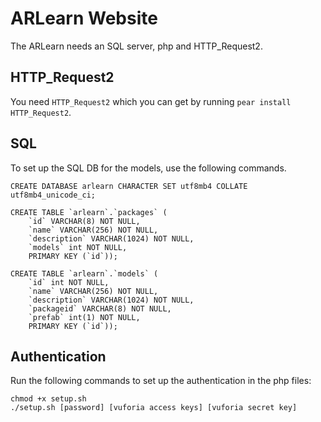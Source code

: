 # ARLearn Website
The ARLearn needs an SQL server, php and HTTP_Request2.

## HTTP_Request2
You need `HTTP_Request2` which you can get by running `pear install HTTP_Request2`.

## SQL
To set up the SQL DB for the models, use the following commands.
```
CREATE DATABASE arlearn CHARACTER SET utf8mb4 COLLATE utf8mb4_unicode_ci;

CREATE TABLE `arlearn`.`packages` (
	`id` VARCHAR(8) NOT NULL,
	`name` VARCHAR(256) NOT NULL,
	`description` VARCHAR(1024) NOT NULL,
	`models` int NOT NULL,
	PRIMARY KEY (`id`));

CREATE TABLE `arlearn`.`models` (
	`id` int NOT NULL,
	`name` VARCHAR(256) NOT NULL,
	`description` VARCHAR(1024) NOT NULL,
	`packageid` VARCHAR(8) NOT NULL,
	`prefab` int(1) NOT NULL,
	PRIMARY KEY (`id`));
```

## Authentication
Run the following commands to set up the authentication in the php files:
```
chmod +x setup.sh
./setup.sh [password] [vuforia access keys] [vuforia secret key]
```